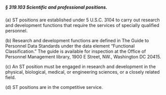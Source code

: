##### § 319.103 Scientific and professional positions. #####

(a) ST positions are established under 5 U.S.C. 3104 to carry out research and development functions that require the services of specially qualified personnel.

(b) Research and development functions are defined in The Guide to Personnel Data Standards under the data element “Functional Classification.” The guide is available for inspection at the Office of Personnel Management library, 1900 E Street, NW., Washington DC 20415.

(c) An ST position must be engaged in research and development in the physical, biological, medical, or engineering sciences, or a closely related field.

(d) ST positions are in the competitive service.